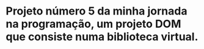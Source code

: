 # Projeto número 5 da minha jornada na programação, um projeto DOM que consiste numa biblioteca virtual.
